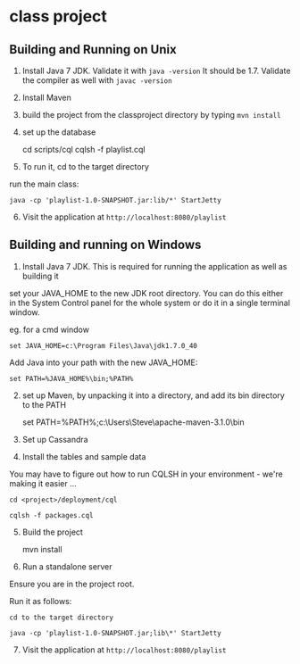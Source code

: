 class project
========

Building and Running on Unix
-----

1. Install Java 7 JDK.  Validate it with `java -version`   It should be 1.7.  Validate the compiler as well with `javac -version`

2. Install Maven

3. build the project from the classproject directory by typing `mvn install`

4. set up the database

    cd scripts/cql
    cqlsh -f playlist.cql

5. To run it, cd to the target directory

run the main class:

    java -cp 'playlist-1.0-SNAPSHOT.jar:lib/*' StartJetty

6. Visit the application at `http://localhost:8080/playlist`


Building and running on Windows
-----

1. Install Java 7 JDK.  This is required for running the application as well as building it

set your JAVA_HOME to the new JDK root directory.  You can do this either in the System Control panel for the whole system
or do it in a single terminal window. 

eg. for a cmd window

    set JAVA_HOME=c:\Program Files\Java\jdk1.7.0_40

Add Java into your path with the new JAVA_HOME:

    set PATH=%JAVA_HOME%\bin;%PATH%

2. set up Maven, by unpacking it into a directory, and add its bin directory to the PATH

    set PATH=%PATH%;c:\Users\Steve\apache-maven-3.1.0\bin

3. Set up Cassandra

4. Install the tables and sample data

You may have to figure out how to run CQLSH in your environment - we're making it easier ...

    cd <project>/deployment/cql
    
    cqlsh -f packages.cql

5. Build the project

    mvn install

6. Run a standalone server

Ensure you are in the project root.

Run it as follows:

    cd to the target directory

    java -cp 'playlist-1.0-SNAPSHOT.jar;lib\*' StartJetty

7. Visit the application at `http://localhost:8080/playlist`



